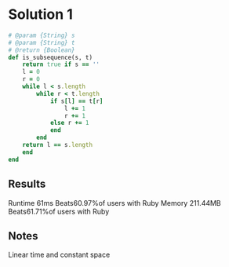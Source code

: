 # Solution 1 
```ruby
# @param {String} s
# @param {String} t
# @return {Boolean}
def is_subsequence(s, t)
    return true if s == ''
    l = 0
    r = 0
    while l < s.length
        while r < t.length
            if s[l] == t[r]
                l += 1
                r += 1
            else r += 1
            end
        end
    return l == s.length
    end
end
```
## Results
Runtime 61ms Beats60.97%of users with Ruby
Memory 211.44MB Beats61.71%of users with Ruby
## Notes 
Linear time and constant space